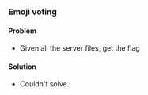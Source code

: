 ### Emoji voting

#### Problem

- Given all the server files, get the flag

#### Solution

- Couldn't solve
